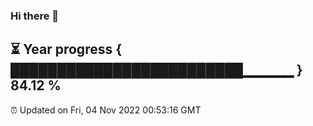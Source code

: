 ### Hi there 👋
⏳ Year progress { █████████████████████████▁▁▁▁▁ } 84.12 %
---
⏰ Updated on Fri, 04 Nov 2022 00:53:16 GMT

